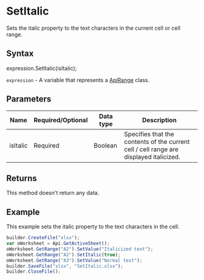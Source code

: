# SetItalic

Sets the italic property to the text characters in the current cell or cell range.

## Syntax

expression.SetItalic(isItalic);

`expression` - A variable that represents a [ApiRange](../ApiRange.md) class.

## Parameters

| **Name** | **Required/Optional** | **Data type** | **Description** |
| ------------- | ------------- | ------------- | ------------- |
| isItalic | Required | Boolean | Specifies that the contents of the current cell / cell range are displayed italicized. |

## Returns

This method doesn't return any data.

## Example

This example sets the italic property to the text characters in the cell.

```javascript
builder.CreateFile("xlsx");
var oWorksheet = Api.GetActiveSheet();
oWorksheet.GetRange("A2").SetValue("Italicized text");
oWorksheet.GetRange("A2").SetItalic(true);
oWorksheet.GetRange("A3").SetValue("Normal text");
builder.SaveFile("xlsx", "SetItalic.xlsx");
builder.CloseFile();
```